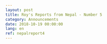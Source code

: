 ```yaml
---
layout: post
title: Roy's Reports from Nepal - Number 5
category: Announcements
date: 2018-10-19 00:00:00
lang: en
ref: nepalreport4
---
```

